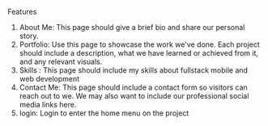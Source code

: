 Features
1. About Me: This page should give a brief bio and share our personal story.
2. Portfolio: Use this page to showcase the work we've done. Each project should include a description, what we have learned or achieved from it, and any relevant visuals.
3. Skills : This page should include my skills about fullstack mobile and web development
4. Contact Me: This page should include a contact form so visitors can reach out to we. We may also want to include our professional social media links here.
5. login: Login to enter the home menu on the project
